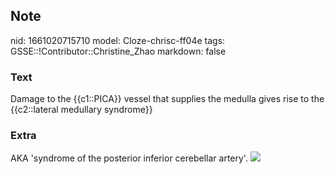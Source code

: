 ## Note
nid: 1661020715710
model: Cloze-chrisc-ff04e
tags: GSSE::!Contributor::Christine_Zhao
markdown: false

### Text
<div>
  <div>
    <div>
      <div>
        Damage to the {{c1::PICA}} vessel that supplies the medulla
        gives rise to the {{c2::lateral medullary syndrome}}
      </div>
    </div>
  </div>
</div>

### Extra
AKA 'syndrome of the posterior inferior cerebellar artery'.
<img src="3-s2.0-B9780750614474500098-f05-17-9780750614474.jpg">
